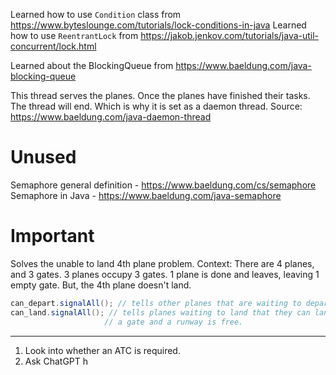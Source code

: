 Learned how to use `Condition` class from https://www.byteslounge.com/tutorials/lock-conditions-in-java
Learned how to use `ReentrantLock` from https://jakob.jenkov.com/tutorials/java-util-concurrent/lock.html

Learned about the BlockingQueue from https://www.baeldung.com/java-blocking-queue

This thread serves the planes. Once the planes have finished their tasks. The thread will end. Which is why it is set as a daemon thread. Source: https://www.baeldung.com/java-daemon-thread

# Unused
Semaphore general definition - https://www.baeldung.com/cs/semaphore
Semaphore in Java - https://www.baeldung.com/java-semaphore

# Important
Solves the unable to land 4th plane problem.
Context: There are 4 planes, and 3 gates. 3 planes occupy 3 gates. 1 plane is done and leaves, leaving 1 empty gate. But, the 4th plane doesn't land.

```java
can_depart.signalAll(); // tells other planes that are waiting to depart that they can.
can_land.signalAll(); // tells planes waiting to land that they can land as at this point
                     // a gate and a runway is free.
```

---

1. Look into whether an ATC is required.
2. Ask ChatGPT h